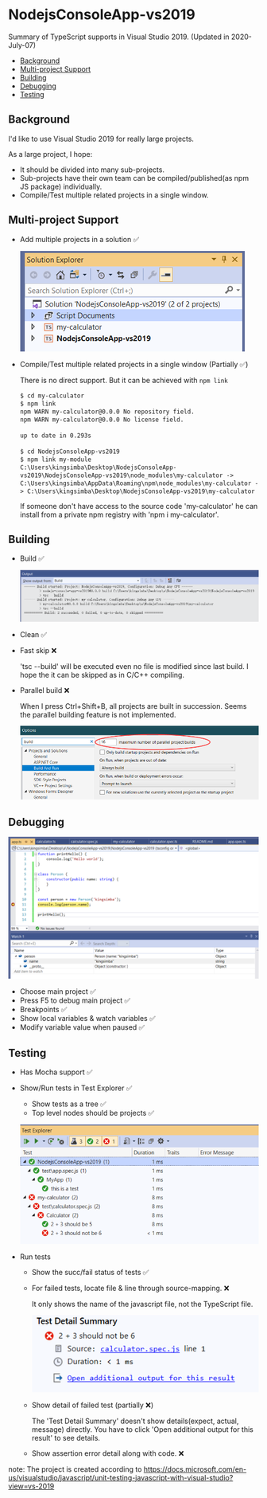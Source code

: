 # NodejsConsoleApp-vs2019<!-- omit in toc -->

Summary of TypeScript supports in Visual Studio 2019. (Updated in 2020-July-07)

- [Background](#background)
- [Multi-project Support](#multi-project-support)
- [Building](#building)
- [Debugging](#debugging)
- [Testing](#testing)

## Background

I'd like to use Visual Studio 2019 for really large projects.

As a large project, I hope:

 * It should be divided into many sub-projects.
 * Sub-projects have their own team can be compiled/published(as npm JS package) individually.
 * Compile/Test multiple related projects in a single window.

## Multi-project Support

* Add multiple projects in a solution ✅

  ![](images/solution.png)

* Compile/Test multiple related projects in a single window (Partially ✅)

  There is no direct support. But it can be achieved with `npm link`

  ```
  $ cd my-calculator
  $ npm link
  npm WARN my-calculator@0.0.0 No repository field.
  npm WARN my-calculator@0.0.0 No license field.

  up to date in 0.293s

  $ cd NodejsConsoleApp-vs2019
  $ npm link my-module
  C:\Users\kingsimba\Desktop\NodejsConsoleApp-vs2019\NodejsConsoleApp-vs2019\node_modules\my-calculator -> C:\Users\kingsimba\AppData\Roaming\npm\node_modules\my-calculator -> C:\Users\kingsimba\Desktop\NodejsConsoleApp-vs2019\my-calculator
  ```

  If someone don't have access to the source code 'my-calculator' he can install from a private npm registry with 'npm i my-calculator'.

## Building

* Build ✅

  ![](images/build.png)

* Clean ✅
* Fast skip ❌

  'tsc --build' will be executed even no file is modified since last build.
  I hope the it can be skipped as in C/C++ compiling.

* Parallel build ❌
  
  When I press Ctrl+Shift+B, all projects are built in succession.
  Seems the parallel building feature is not implemented.

  ![](images/parallel-build.png)

## Debugging

![](images/debug.png)

* Choose main project ✅
* Press F5 to debug main project ✅
* Breakpoints ✅
* Show local variables & watch variables ✅
* Modify variable value when paused ✅

## Testing

* Has Mocha support ✅
* Show/Run tests in Test Explorer ✅
  * Show tests as a tree ✅
  * Top level nodes should be projects ✅

  ![](images/test-explorer.png)

* Run tests

  * Show the succ/fail status of tests ✅
  * For failed tests, locate file & line through source-mapping. ❌

    It only shows the name of the javascript file, not the TypeScript file.

    ![](images/test-detail.png)
  
  * Show detail of failed test (partially ❌)

    The 'Test Detail Summary' doesn't show details(expect, actual, message) directly. You have to click 'Open additional output for this result' to see details.

  * Show assertion error detail along with code. ❌

note: The project is created according to https://docs.microsoft.com/en-us/visualstudio/javascript/unit-testing-javascript-with-visual-studio?view=vs-2019